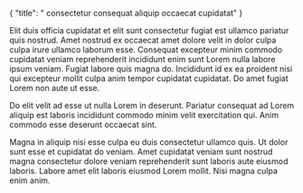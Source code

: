 {
  "title": " consectetur consequat aliquip occaecat cupidatat"
}

Elit duis officia cupidatat et elit sunt consectetur fugiat est ullamco pariatur quis nostrud. Amet nostrud ex occaecat amet dolore velit in dolor culpa culpa irure ullamco laborum esse. Consequat excepteur minim commodo cupidatat veniam reprehenderit incididunt enim sunt Lorem nulla labore ipsum veniam. Fugiat labore quis magna do. Incididunt id ex ea proident nisi qui excepteur mollit culpa anim tempor cupidatat cupidatat. Do amet fugiat Lorem non aute ut esse.

Do elit velit ad esse ut nulla Lorem in deserunt. Pariatur consequat ad Lorem aliquip est laboris incididunt commodo minim velit exercitation qui. Anim commodo esse deserunt occaecat sint.

Magna in aliquip nisi esse culpa eu duis consectetur ullamco quis. Ut dolor sunt esse et cupidatat do veniam. Amet cupidatat veniam sunt nostrud magna consectetur dolore veniam reprehenderit sunt laboris aute eiusmod laboris. Labore amet elit laboris eiusmod Lorem mollit. Nisi magna culpa enim anim.